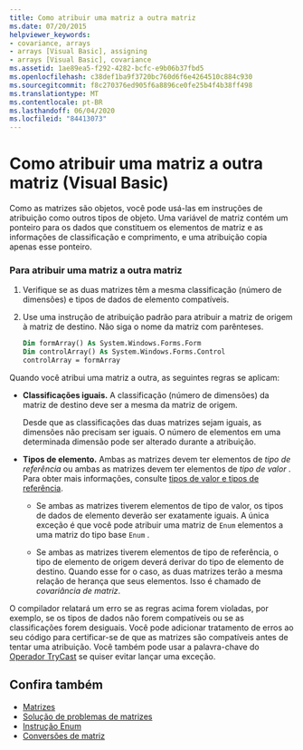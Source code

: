 ```yaml
---
title: Como atribuir uma matriz a outra matriz
ms.date: 07/20/2015
helpviewer_keywords:
- covariance, arrays
- arrays [Visual Basic], assigning
- arrays [Visual Basic], covariance
ms.assetid: 1ae89ea5-f292-4282-bcfc-e9b06b37fbd5
ms.openlocfilehash: c38def1ba9f3720bc760d6f6e4264510c884c930
ms.sourcegitcommit: f8c270376ed905f6a8896ce0fe25b4f4b38ff498
ms.translationtype: MT
ms.contentlocale: pt-BR
ms.lasthandoff: 06/04/2020
ms.locfileid: "84413073"
---
```

# <a name="how-to-assign-one-array-to-another-array-visual-basic"></a>Como atribuir uma matriz a outra matriz (Visual Basic)

Como as matrizes são objetos, você pode usá-las em instruções de atribuição como outros tipos de objeto. Uma variável de matriz contém um ponteiro para os dados que constituem os elementos de matriz e as informações de classificação e comprimento, e uma atribuição copia apenas esse ponteiro.

### <a name="to-assign-one-array-to-another-array"></a>Para atribuir uma matriz a outra matriz

1. Verifique se as duas matrizes têm a mesma classificação (número de dimensões) e tipos de dados de elemento compatíveis.

2. Use uma instrução de atribuição padrão para atribuir a matriz de origem à matriz de destino. Não siga o nome da matriz com parênteses.

    ```vb
    Dim formArray() As System.Windows.Forms.Form
    Dim controlArray() As System.Windows.Forms.Control
    controlArray = formArray
    ```

Quando você atribui uma matriz a outra, as seguintes regras se aplicam:

- **Classificações iguais.** A classificação (número de dimensões) da matriz de destino deve ser a mesma da matriz de origem.

  Desde que as classificações das duas matrizes sejam iguais, as dimensões não precisam ser iguais. O número de elementos em uma determinada dimensão pode ser alterado durante a atribuição.

- **Tipos de elemento.** Ambas as matrizes devem ter elementos de *tipo de referência* ou ambas as matrizes devem ter elementos de *tipo de valor* . Para obter mais informações, consulte [tipos de valor e tipos de referência](../data-types/value-types-and-reference-types.md).

  - Se ambas as matrizes tiverem elementos de tipo de valor, os tipos de dados de elemento deverão ser exatamente iguais. A única exceção é que você pode atribuir uma matriz de `Enum` elementos a uma matriz do tipo base `Enum` .

  - Se ambas as matrizes tiverem elementos de tipo de referência, o tipo de elemento de origem deverá derivar do tipo de elemento de destino. Quando esse for o caso, as duas matrizes terão a mesma relação de herança que seus elementos. Isso é chamado de *covariância de matriz*.

O compilador relatará um erro se as regras acima forem violadas, por exemplo, se os tipos de dados não forem compatíveis ou se as classificações forem desiguais. Você pode adicionar tratamento de erros ao seu código para certificar-se de que as matrizes são compatíveis antes de tentar uma atribuição. Você também pode usar a palavra-chave do [Operador TryCast](../../../language-reference/operators/trycast-operator.md) se quiser evitar lançar uma exceção.

## <a name="see-also"></a>Confira também

- [Matrizes](index.md)
- [Solução de problemas de matrizes](troubleshooting-arrays.md)
- [Instrução Enum](../../../language-reference/statements/enum-statement.md)
- [Conversões de matriz](../data-types/array-conversions.md)
